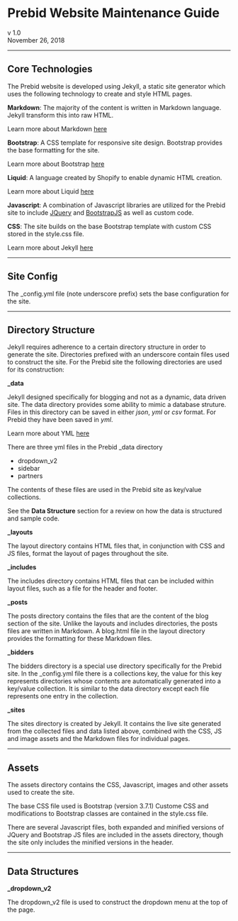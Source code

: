 # Prebid Website Maintenance Guide

v 1.0  
November 26, 2018

***

## Core Technologies

The Prebid website is developed using Jekyll, a static site generator which uses the following technology to create and style HTML pages. 

**Markdown**: The majority of the content is written in Markdown language. Jekyll transform this into raw HTML. 

Learn more about Markdown [here](https://www.markdownguide.org/)

**Bootstrap**: A CSS template for responsive site design. Bootstrap provides the base formatting for the site. 

Learn more about Bootstrap [here](https://getbootstrap.com/docs/4.1/getting-started/introduction/_)

**Liquid**: A language created by Shopify to enable dynamic HTML creation. 

Learn more about Liquid [here](https://help.shopify.com/en/themes/liquid/basics)

**Javascript**: A combination of Javascript libraries are utilized for the Prebid site to include [JQuery](https://jquery.com/) and [BootstrapJS](https://getbootstrap.com/docs/3.3/javascript/) as well as custom code. 

**CSS**: The site builds on the base Bootstrap template with custom CSS stored in the style.css file. 

Learn more about Jekyll [here](https://jekyllrb.com/)

***

## Site Config

The _config.yml file (note underscore prefix) sets the base configuration for the site. 

***

## Directory Structure

Jekyll requires adherence to a certain directory structure in order to generate the site. Directories prefixed with an underscore contain files used to construct the site. For the Prebid site the following directories are used for its construction: 

**_data**  

Jekyll designed specifically for blogging and not as a dynamic, data driven site. The data directory provides some ability to mimic a database struture. Files in this directory can be saved in either *json*, *yml* or *csv* format. For Prebid they have been saved in *yml*. 

Learn more about YML [here](https://yaml.org/start.html)

There are three yml files in the Prebid _data directory

- dropdown_v2
- sidebar
- partners

The contents of these files are used in the Prebid site as key/value collections. 

See the **Data Structure** section for a review on how the data is structured and sample code. 

**_layouts**  

The layout directory contains HTML files that, in conjunction with CSS and JS files, format the layout of pages throughout the site. 

**_includes**

The includes directory contains HTML files that can be included within layout files, such as a file for the header and footer. 

**_posts**  

The posts directory contains the files that are the content of the blog section of the site. Unlike the layouts and includes directories, the posts files are written in Markdown. A blog.html file in the layout directory provides the formatting for these Markdown files. 

**_bidders** 

The bidders directory is a special use directory specifically for the Prebid site. In the _config.yml file there is a collections key, the value for this key represents directories whose contents are automatically generated into a key/value collection. It is similar to the data directory except each file represents one entry in the collection.

**_sites**

The sites directory is created by Jekyll. It contains the live site generated from the collected files and data listed above, combined with the CSS, JS and image assets and the Markdown files for individual pages. 

***

## Assets

The assets directory contains the CSS, Javascript, images and other assets used to create the site. 

The base CSS file used is Bootstrap (version 3.7.1) Custome CSS and modifications to Bootstrap classes are contained in the style.css file. 

There are several Javascript files, both expanded and minified versions of JQuery and Bootstrap JS files are included in the assets directory, though the site only includes the minified versions in the header. 

***

## Data Structures

**_dropdown_v2**

The dropdown_v2 file is used to construct the dropdown menu at the top of the page. 